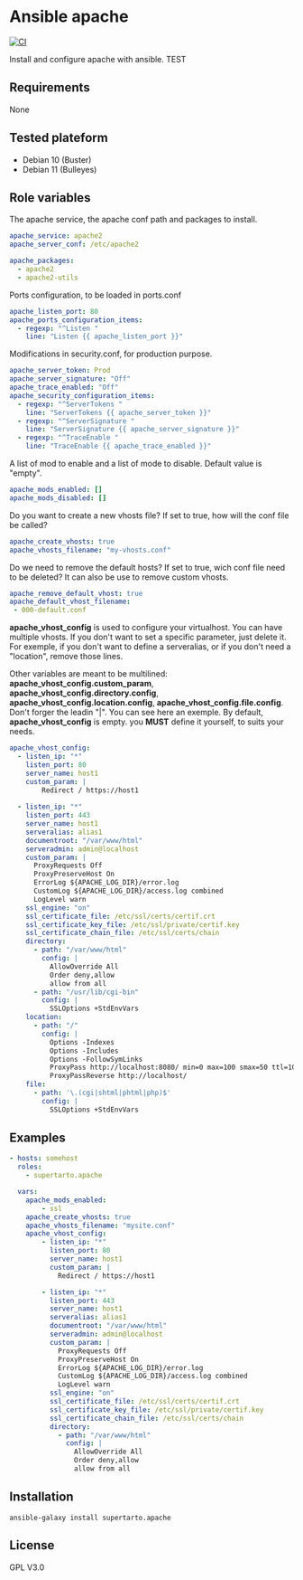 # Ansible apache

[![CI](https://github.com/supertarto/ansible-apache/workflows/CI/badge.svg?event=push)](https://github.com/supertarto/ansible-apache//actions?query=workflow%3ACI)

Install and configure apache with ansible.
TEST
## Requirements
None

## Tested plateform
* Debian 10 (Buster)
* Debian 11 (Bulleyes)

## Role variables
The apache service, the apache conf path and packages to install.
```yml
apache_service: apache2
apache_server_conf: /etc/apache2

apache_packages:
  - apache2
  - apache2-utils
```
Ports configuration, to be loaded in ports.conf
```yml
apache_listen_port: 80
apache_ports_configuration_items:
  - regexp: "^Listen "
    line: "Listen {{ apache_listen_port }}"
```
Modifications in security.conf, for production purpose.
```yml
apache_server_token: Prod
apache_server_signature: "Off"
apache_trace_enabled: "Off"
apache_security_configuration_items:
  - regexp: "^ServerTokens "
    line: "ServerTokens {{ apache_server_token }}"
  - regexp: "^ServerSignature "
    line: "ServerSignature {{ apache_server_signature }}"
  - regexp: "^TraceEnable "
    line: "TraceEnable {{ apache_trace_enabled }}"
```
A list of mod to enable and a list of mode to disable. Default value is "empty".
```yml
apache_mods_enabled: []
apache_mods_disabled: []
```
Do you want to create a new vhosts file? If set to true, how will the conf file be called?
```yml
apache_create_vhosts: true
apache_vhosts_filename: "my-vhosts.conf"
```
Do we need to remove the default hosts? If set to true, wich conf file need to be deleted? It can also be use to remove custom vhosts.
```yml
apache_remove_default_vhost: true
apache_default_vhost_filename:
 - 000-default.conf
```
**apache_vhost_config** is used to configure your virtualhost. You can have multiple vhosts. If you don't want to set a specific parameter, just delete it. For exemple, if you don't want to define a serveralias, or if you don't need a "location", remove those lines.

Other variables are meant to be multilined: **apache_vhost_config.custom_param**, **apache_vhost_config.directory.config**, **apache_vhost_config.location.config**, **apache_vhost_config.file.config**. Don't forger the leadin "|".
You can see here an exemple. By default, **apache_vhost_config** is empty. you **MUST** define it yourself, to suits your needs.
```yml
apache_vhost_config:
  - listen_ip: "*"
    listen_port: 80
    server_name: host1
    custom_param: |
        Redirect / https://host1
    
  - listen_ip: "*"
    listen_port: 443
    server_name: host1
    serveralias: alias1
    documentroot: "/var/www/html"
    serveradmin: admin@localhost
    custom_param: |
      ProxyRequests Off
      ProxyPreserveHost On
      ErrorLog ${APACHE_LOG_DIR}/error.log
      CustomLog ${APACHE_LOG_DIR}/access.log combined
      LogLevel warn
    ssl_engine: "on"
    ssl_certificate_file: /etc/ssl/certs/certif.crt
    ssl_certificate_key_file: /etc/ssl/private/certif.key
    ssl_certificate_chain_file: /etc/ssl/certs/chain
    directory:
      - path: "/var/www/html"
        config: |
          AllowOverride All
          Order deny,allow
          allow from all
      - path: "/usr/lib/cgi-bin"
        config: |
          SSLOptions +StdEnvVars
    location:
      - path: "/"
        config: |
          Options -Indexes
          Options -Includes
          Options -FollowSymLinks
          ProxyPass http://localhost:8080/ min=0 max=100 smax=50 ttl=10
          ProxyPassReverse http://localhost/
    file:
      - path: '\.(cgi|shtml|phtml|php)$'
        config: |
          SSLOptions +StdEnvVars
```

## Examples
```yml
- hosts: somehost
  roles:
    - supertarto.apache

  vars:
    apache_mods_enabled:
        - ssl
    apache_create_vhosts: true
    apache_vhosts_filename: "mysite.conf"
    apache_vhost_config:
        - listen_ip: "*"
          listen_port: 80
          server_name: host1
          custom_param: |
            Redirect / https://host1

        - listen_ip: "*"
          listen_port: 443
          server_name: host1
          serveralias: alias1
          documentroot: "/var/www/html"
          serveradmin: admin@localhost
          custom_param: |
            ProxyRequests Off
            ProxyPreserveHost On
            ErrorLog ${APACHE_LOG_DIR}/error.log
            CustomLog ${APACHE_LOG_DIR}/access.log combined
            LogLevel warn
          ssl_engine: "on"
          ssl_certificate_file: /etc/ssl/certs/certif.crt
          ssl_certificate_key_file: /etc/ssl/private/certif.key
          ssl_certificate_chain_file: /etc/ssl/certs/chain
          directory:
            - path: "/var/www/html"
              config: |
                AllowOverride All
                Order deny,allow
                allow from all            
```
## Installation
```
ansible-galaxy install supertarto.apache
```
## License
GPL V3.0
